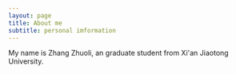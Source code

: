 ```yaml
---
layout: page
title: About me
subtitle: personal imformation
---
```


My name is Zhang Zhuoli, an graduate student from Xi'an Jiaotong University.

